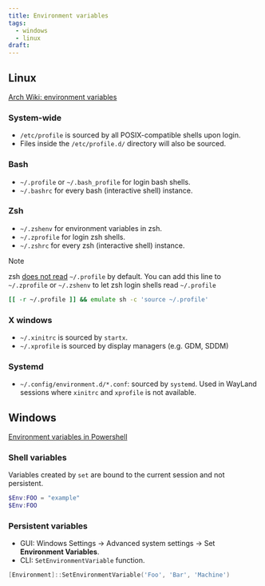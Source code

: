 ```yaml
---
title: Environment variables
tags:
  - windows
  - linux
draft:
---
```


## Linux

[Arch Wiki: environment variables](https://wiki.archlinux.org/index.php/environment_variables)

### System-wide

- `/etc/profile` is sourced by all POSIX-compatible shells upon login.
- Files inside the `/etc/profile.d/` directory will also be sourced.

### Bash

- `~/.profile` or `~/.bash_profile` for login bash shells.
- `~/.bashrc` for every bash (interactive shell) instance.

### Zsh

- `~/.zshenv` for environment variables in zsh.
- `~/.zprofile` for login zsh shells.
- `~/.zshrc` for every zsh (interactive shell) instance.

> [!note]
> zsh [does not read](https://superuser.com/questions/187639/zsh-not-hitting-profile) `~/.profile` by default. You can add this line to `~/.zprofile` or `~/.zshenv` to let zsh login shells read `~/.profile`

```zsh
[[ -r ~/.profile ]] && emulate sh -c 'source ~/.profile'
```

### X windows

- `~/.xinitrc` is sourced by `startx`.
- `~/.xprofile` is sourced by display managers (e.g. GDM, SDDM)

### Systemd

- `~/.config/environment.d/*.conf`: sourced by `systemd`. Used in WayLand sessions where `xinitrc` and `xprofile` is not available.

## Windows

[Environment variables in Powershell](https://learn.microsoft.com/en-us/powershell/module/microsoft.powershell.core/about/about_environment_variables?view=powershell-7.3)

### Shell variables

Variables created by `set` are bound to the current session and not persistent.

```powershell
$Env:FOO = "example"
$Env:FOO
```

### Persistent variables

- GUI: Windows Settings -> Advanced system settings -> Set **Environment Variables**.
- CLI: `SetEnvironmentVariable` function.

```powershell
[Environment]::SetEnvironmentVariable('Foo', 'Bar', 'Machine')
```
